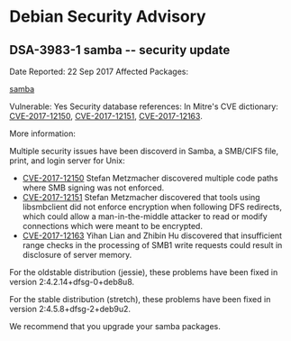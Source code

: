 
Debian Security Advisory
========================


DSA-3983-1 samba -- security update
-----------------------------------



Date Reported:
22 Sep 2017
Affected Packages:

[samba](https://packages.debian.org/src:samba)

Vulnerable:
Yes
Security database references:
In Mitre's CVE dictionary: [CVE-2017-12150](https://security-tracker.debian.org/tracker/CVE-2017-12150), [CVE-2017-12151](https://security-tracker.debian.org/tracker/CVE-2017-12151), [CVE-2017-12163](https://security-tracker.debian.org/tracker/CVE-2017-12163).  

More information:

Multiple security issues have been discoverd in Samba, a SMB/CIFS file,
print, and login server for Unix:


* [CVE-2017-12150](https://security-tracker.debian.org/tracker/CVE-2017-12150)
Stefan Metzmacher discovered multiple code paths where SMB signing
 was not enforced.
* [CVE-2017-12151](https://security-tracker.debian.org/tracker/CVE-2017-12151)
Stefan Metzmacher discovered that tools using libsmbclient did not
 enforce encryption when following DFS redirects, which could allow a
 man-in-the-middle attacker to read or modify connections which were
 meant to be encrypted.
* [CVE-2017-12163](https://security-tracker.debian.org/tracker/CVE-2017-12163)
Yihan Lian and Zhibin Hu discovered that insufficient range checks
 in the processing of SMB1 write requests could result in disclosure
 of server memory.


For the oldstable distribution (jessie), these problems have been fixed
in version 2:4.2.14+dfsg-0+deb8u8.


For the stable distribution (stretch), these problems have been fixed in
version 2:4.5.8+dfsg-2+deb9u2.


We recommend that you upgrade your samba packages.






